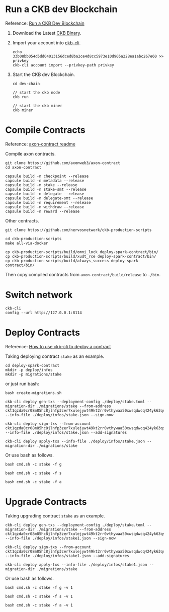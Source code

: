 # Run a CKB dev Blockchain

Reference: [Run a CKB Dev Blockchain](https://docs.nervos.org/docs/basics/guides/devchain)

1. Download the Latest [CKB Binary](https://github.com/nervosnetwork/ckb/releases).

2. Import your account into [ckb-cli](https://github.com/nervosnetwork/ckb-cli).

   ```
   echo 33b08bb054d5dd04013156dced8ba2ce4d8cc5973e10d905a228ea1abc267e60 >> privkey
   ckb-cli account import --privkey-path privkey
   ```

3. Start the CKB dev Blockchain.

   ```
   cd dev-chain
   
   // start the ckb node
   ckb run
   
   // start the ckb miner
   ckb miner
   ```

# Compile Contracts

Reference: [axon-contract readme](https://github.com/axonweb3/axon-contract/tree/main)

Compile axon contracts.

```
git clone https://github.com/axonweb3/axon-contract
cd axon-contract

capsule build -n checkpoint --release
capsule build -n metadata --release
capsule build -n stake --release
capsule build -n stake-smt --release
capsule build -n delegate --release
capsule build -n delegate-smt --release
capsule build -n requirement --release
capsule build -n withdraw --release
capsule build -n reward --release
```

Other contracts.

```
git clone https://github.com/nervosnetwork/ckb-production-scripts

cd ckb-production-scripts
make all-via-docker 

cp ckb-production-scripts/build/omni_lock deploy-spark-contract/bin/
cp ckb-production-scripts/build/xudt_rce deploy-spark-contract/bin/
cp ckb-production-scripts/build/always_success deploy-spark-contract/bin/
```

Then copy compiled contracts from `axon-contract/build/release` to `./bin`.

# Switch network

```
ckb-cli
config --url http://127.0.0.1:8114
```

# Deploy Contracts

Reference: [How to use ckb-cli to deploy a contract](https://github.com/nervosnetwork/ckb-cli/wiki/Deploy-contracts#generate-the-update-transaction)

Taking deploying contract `stake` as an example.

```
cd deploy-spark-contract
mkdir -p deploy/infos
mkdir -p migrations/stake
```

or just run bash:
```
bash create-migrations.sh
```

```
ckb-cli deploy gen-txs --deployment-config ./deploy/stake.toml --migration-dir ./migrations/stake --from-address ckt1qzda0cr08m85hc8jlnfp3zer7xulejywt49kt2rr0vthywaa50xwsqdwcq424yk63qsagvnspjmtuukh4zt3j9cdgn4kv --info-file ./deploy/infos/stake.json --sign-now

ckb-cli deploy sign-txs --from-account ckt1qzda0cr08m85hc8jlnfp3zer7xulejywt49kt2rr0vthywaa50xwsqdwcq424yk63qsagvnspjmtuukh4zt3j9cdgn4kv --info-file ./deploy/infos/stake.json --add-signatures

ckb-cli deploy apply-txs --info-file ./deploy/infos/stake.json --migration-dir ./migrations/stake
```

Or use bash as follows.

```
bash cmd.sh -c stake -f g

bash cmd.sh -c stake -f s

bash cmd.sh -c stake -f a
```

# Upgrade Contracts

Taking upgrading contract `stake` as an example.

```
ckb-cli deploy gen-txs --deployment-config ./deploy/stake.toml --migration-dir ./migrations/stake --from-address ckt1qzda0cr08m85hc8jlnfp3zer7xulejywt49kt2rr0vthywaa50xwsqdwcq424yk63qsagvnspjmtuukh4zt3j9cdgn4kv --info-file ./deploy/infos/stake1.json --sign-now

ckb-cli deploy sign-txs --from-account ckt1qzda0cr08m85hc8jlnfp3zer7xulejywt49kt2rr0vthywaa50xwsqdwcq424yk63qsagvnspjmtuukh4zt3j9cdgn4kv --info-file ./deploy/infos/stake1.json --add-signatures

ckb-cli deploy apply-txs --info-file ./deploy/infos/stake1.json --migration-dir ./migrations/stake
```

Or use bash as follows.

```
bash cmd.sh -c stake -f g -v 1

bash cmd.sh -c stake -f s -v 1

bash cmd.sh -c stake -f a -v 1
```
